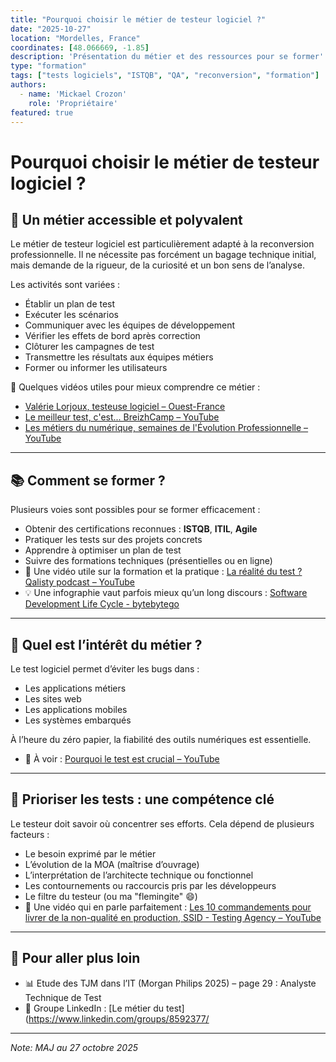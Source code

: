 ```yaml
---
title: "Pourquoi choisir le métier de testeur logiciel ?"
date: "2025-10-27"
location: "Mordelles, France"
coordinates: [48.066669, -1.85]
description: 'Présentation du métier et des ressources pour se former'
type: "formation"
tags: ["tests logiciels", "ISTQB", "QA", "reconversion", "formation"]
authors:
  - name: 'Mickael Crozon'
    role: 'Propriétaire'
featured: true
---
```


# Pourquoi choisir le métier de testeur logiciel ?
## 🎯 Un métier accessible et polyvalent

Le métier de testeur logiciel est particulièrement adapté à la reconversion professionnelle.
Il ne nécessite pas forcément un bagage technique initial, mais demande de la rigueur, de la curiosité et un bon sens de l’analyse.

Les activités sont variées :
- Établir un plan de test
- Exécuter les scénarios
- Communiquer avec les équipes de développement
- Vérifier les effets de bord après correction
- Clôturer les campagnes de test
- Transmettre les résultats aux équipes métiers
- Former ou informer les utilisateurs

🎥 Quelques vidéos utiles pour mieux comprendre ce métier :
- [Valérie Lorjoux, testeuse logiciel – Ouest-France](https://www.ouest-france.fr/education/orientation/fiches-metiers/video-testeuse-logiciel-valerie-lorjoux-fait-la-chasse-aux-bugs-c62742b6-22b8-4b32-9c06-f5999d9f3bbd)
- [Le meilleur test, c'est... BreizhCamp – YouTube](https://www.youtube.com/watch?v=4QPNNvPKMJU)
- [Les métiers du numérique, semaines de l'Évolution Professionnelle – YouTube](https://youtu.be/XTZKv3y_GJQ?t=1575)
---

## 📚 Comment se former ?
Plusieurs voies sont possibles pour se former efficacement :
- Obtenir des certifications reconnues : **ISTQB**, **ITIL**, **Agile**
- Pratiquer les tests sur des projets concrets
- Apprendre à optimiser un plan de test
- Suivre des formations techniques (présentielles ou en ligne)
- 🎥 Une vidéo utile sur la formation et la pratique : [La réalité du test ? Qalisty podcast – YouTube](https://www.youtube.com/watch?v=9pAVX3e6t9M)
- 💡 Une infographie vaut parfois mieux qu’un long discours : [Software Development Life Cycle - bytebytego](https://www.linkedin.com/posts/bytebytego_systemdesign-coding-interviewtips-activity-7259793621313286144-JzUG/)
---

## 🧩 Quel est l’intérêt du métier ?
Le test logiciel permet d’éviter les bugs dans :
- Les applications métiers
- Les sites web
- Les applications mobiles
- Les systèmes embarqués

À l’heure du zéro papier, la fiabilité des outils numériques est essentielle.
- 🎥 À voir : [Pourquoi le test est crucial – YouTube](https://www.youtube.com/watch?v=Xipk9iKtU2s)
---

## 🧠 Prioriser les tests : une compétence clé
Le testeur doit savoir où concentrer ses efforts. Cela dépend de plusieurs facteurs :
- Le besoin exprimé par le métier
- L’évolution de la MOA (maîtrise d’ouvrage)
- L’interprétation de l’architecte technique ou fonctionnel
- Les contournements ou raccourcis pris par les développeurs
- Le filtre du testeur (ou ma "flemingite" 😄)
- 🎥 Une vidéo qui en parle parfaitement : [Les 10 commandements pour livrer de la non-qualité en production, SSID - Testing Agency – YouTube](https://www.youtube.com/watch?v=RU-cKxBvmFg)
---

## 🔎 Pour aller plus loin
- 📊 Etude des TJM dans l’IT (Morgan Philips 2025) – page 29 : Analyste Technique de Test
- 💬 Groupe LinkedIn : [Le métier du test](https://www.linkedin.com/groups/8592377/

---

_Note: MAJ au 27 octobre 2025_